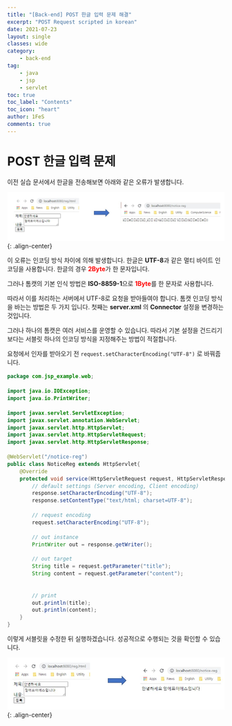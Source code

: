```yaml
---
title: "[Back-end] POST 한글 입력 문제 해결"
excerpt: "POST Request scripted in korean"
date: 2021-07-23
layout: single
classes: wide
category:
    - back-end
tag:
    - java
    - jsp
    - servlet
toc: true
toc_label: "Contents"
toc_icon: "heart"
author: 1FeS
comments: true
---
```


# POST 한글 입력 문제

이전 실습 문서에서 한글을 전송해보면 아래와 같은 오류가 발생합니다.

![korean](/_img/2021-07-23/korean.jpg){: .align-center}

이 오류는 인코딩 방식 차이에 의해 발생합니다. 한글은 **UTF-8**과 같은 멀티 바이트 인코딩을 사용합니다. 한글의 경우 <span style="color: red; font-weight: bold">2Byte</span>가 한 문자입니다.

그러나 톰캣의 기본 인식 방법은 **ISO-8859-1**으로 <span style="color: red; font-weight: bold">1Byte</span>를 한 문자로 사용합니다.

따라서 이를 처리하는 서버에서 UTF-8로 요청을 받아들여야 합니다. 톰캣 인코딩 방식을 바는는 방법은 두 가지 입니다. 첫째는 **server.xml** 의 **Connector** 설정을 변경하는 것입니다.

그러나 하나의 톰캣은 여러 서비스를 운영할 수 있습니다. 따라서 기본 설정을 건드리기 보다는 서블릿 하나의 인코딩 방식을 지정해주는 방법이 적절합니다.

요청에서 인자를 받아오기 전 `request.setCharacterEncoding("UTF-8")` 로 바꿔줍니다.

```java
package com.jsp_example.web;

import java.io.IOException;
import java.io.PrintWriter;

import javax.servlet.ServletException;
import javax.servlet.annotation.WebServlet;
import javax.servlet.http.HttpServlet;
import javax.servlet.http.HttpServletRequest;
import javax.servlet.http.HttpServletResponse;

@WebServlet("/notice-reg")
public class NoticeReg extends HttpServlet{
	@Override
	protected void service(HttpServletRequest request, HttpServletResponse response) throws ServletException, IOException {
		// default settings (Server encoding, Client encoding)
		response.setCharacterEncoding("UTF-8");
		response.setContentType("text/html; charset=UTF-8");
		
		// request encoding
		request.setCharacterEncoding("UTF-8");
		
		// out instance
		PrintWriter out = response.getWriter();
		
		// out target
		String title = request.getParameter("title");
		String content = request.getParameter("content");
		
		
		// print
		out.println(title);
		out.println(content);
	}
}
```

이렇게 서블릿을 수정한 뒤 실행하겠습니다. 성공적으로 수행되는 것을 확인할 수 있습니다.

![korean](/_img/2021-07-23/korean_success.jpg){: .align-center}

